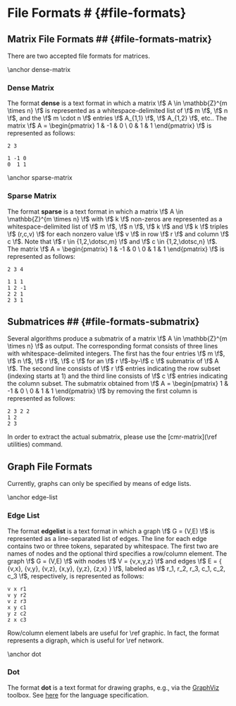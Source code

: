 # File Formats # {#file-formats}

## Matrix File Formats ## {#file-formats-matrix}

There are two accepted file formats for matrices.

\anchor dense-matrix
### Dense Matrix ###

The format **dense** is a text format in which a matrix \f$ A \in \mathbb{Z}^{m \times n} \f$ is represented as a whitespace-delimited list of \f$ m \f$, \f$ n \f$, and the \f$ m \cdot n \f$ entries \f$ A_{1,1} \f$, \f$ A_{1,2} \f$, etc..
The matrix \f$ A = \begin{pmatrix} 1 & -1 & 0 \\ 0 & 1 & 1 \end{pmatrix} \f$ is represented as follows:

    2 3

    1 -1 0
    0  1 1

\anchor sparse-matrix
### Sparse Matrix ###

The format **sparse** is a text format in which a matrix \f$ A \in \mathbb{Z}^{m \times n} \f$ with \f$ k \f$ non-zeros are represented as a whitespace-delimited list of \f$ m \f$, \f$ n \f$, \f$ k \f$ and \f$ k \f$ triples \f$ (r,c,v) \f$ for each nonzero value \f$ v \f$ in row \f$ r \f$ and column \f$ c \f$.
Note that \f$ r \in \{1,2,\dotsc,m\} \f$ and \f$ c \in \{1,2,\dotsc,n\} \f$.
The matrix \f$ A = \begin{pmatrix} 1 & -1 & 0 \\ 0 & 1 & 1 \end{pmatrix} \f$ is represented as follows:

    2 3 4
    
    1 1 1
    1 2 -1
    2 2 1
    2 3 1

## Submatrices ## {#file-formats-submatrix}

Several algorithms produce a submatrix of a matrix \f$ A \in \mathbb{Z}^{m \times n} \f$ as output.
The corresponding format consists of three lines with whitespace-delimited integers.
The first has the four entries \f$ m \f$, \f$ n \f$, \f$ r \f$, \f$ c \f$ for an \f$ r \f$-by-\f$ c \f$ submatrix of \f$ A \f$.
The second line consists of \f$ r \f$ entries indicating the row subset (indexing starts at 1) and the third line consists of \f$ c \f$ entries indicating the column subset.
The submatrix obtained from \f$ A = \begin{pmatrix} 1 & -1 & 0 \\ 0 & 1 & 1 \end{pmatrix} \f$ by removing the first column is represented as follows:

    2 3 2 2
    1 2
    2 3

In order to extract the actual submatrix, please use the [cmr-matrix](\ref utilities) command.

## Graph File Formats ##

Currently, graphs can only be specified by means of edge lists.

\anchor edge-list
### Edge List ###

The format **edgelist** is a text format in which a graph \f$ G = (V,E) \f$ is represented as a line-separated list of edges.
The line for each edge contains two or three tokens, separated by whitespace.
The first two are names of nodes and the optional third specifies a row/column element.
The graph \f$ G = (V,E) \f$ with nodes \f$ V = \{v,x,y,z\} \f$ and edges \f$ E = \{ \{v,x\}, \{v,y\}, \{v,z\}, \{x,y\}, \{y,z\}, \{z,x\} \} \f$, labeled as \f$ r_1, r_2, r_3, c_1, c_2, c_3 \f$, respectively, is represented as follows:

    v x r1
    v y r2
    v z r3
    x y c1
    y z c2
    z x c3

Row/column element labels are useful for \ref graphic.
In fact, the format represents a digraph, which is useful for \ref network.

\anchor dot
### Dot ###

The format **dot** is a text format for drawing graphs, e.g., via the [GraphViz](https://graphviz.org) toolbox.
See [here](https://graphviz.org/doc/info/lang.html) for the language specification.
